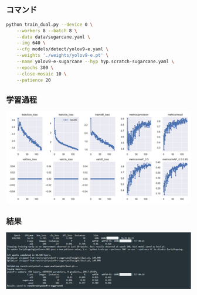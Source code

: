 ## コマンド

```bash
python train_dual.py --device 0 \
    --workers 8 --batch 8 \
    --data data/sugarcane.yaml \
    --img 640 \
    --cfg models/detect/yolov9-e.yaml \
    --weights './weights/yolov9-e.pt' \
    --name yolov9-e-sugarcane --hyp hyp.scratch-sugarcane.yaml \
    --epochs 300 \
    --close-mosaic 10 \
    --patience 20
```

## 学習過程

![results.png](./results.png)

## 結果

![結果のスクショを同ディレクトリ内の`console.png`に保存してください](./console.png)
